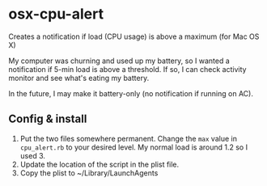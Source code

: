 # osx-cpu-alert
Creates a notification if load (CPU usage) is above a maximum (for Mac OS X)

My computer was churning and used up my battery, so I wanted a notification if 5-min load is above a threshold. If so, I can check activity monitor and see what's eating my battery.

In the future, I may make it battery-only (no notification if running on AC).

## Config & install
1. Put the two files somewhere permanent. Change the `max` value in `cpu_alert.rb` to your desired level. My normal load is around 1.2 so I used 3.
2. Update the location of the script in the plist file.
3. Copy the plist to ~/Library/LaunchAgents
